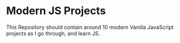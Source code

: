 # Modern JS Projects

This Repository should contain around 10 modern Vanilla JavaScript projects as I go through, and learn JS.

